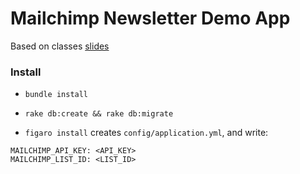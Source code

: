 # Mailchimp Newsletter Demo App

Based on classes [slides](http://karr.lewagon.org/lectures/rails/newsletter-mailchimp/)

### Install

- `bundle install`
- `rake db:create && rake db:migrate`

- `figaro install` creates `config/application.yml`, and write:

```
MAILCHIMP_API_KEY: <API_KEY>
MAILCHIMP_LIST_ID: <LIST_ID>
```














